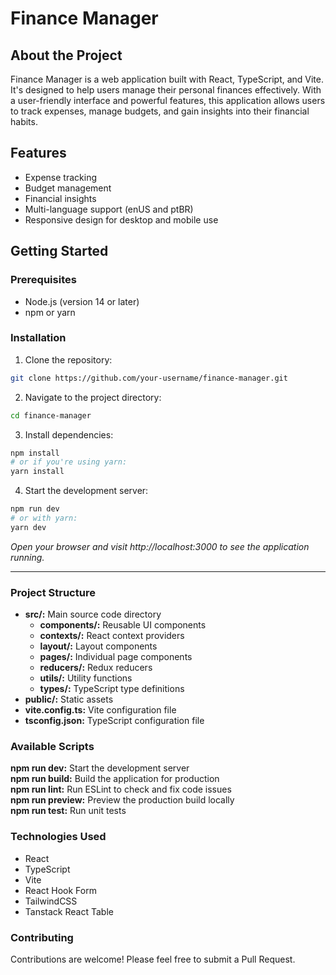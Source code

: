# Finance Manager

## About the Project

Finance Manager is a web application built with React, TypeScript, and Vite. It's designed to help users manage their personal finances effectively. With a user-friendly interface and powerful features, this application allows users to track expenses, manage budgets, and gain insights into their financial habits.

## Features

- Expense tracking
- Budget management
- Financial insights
- Multi-language support (enUS and ptBR)
- Responsive design for desktop and mobile use

## Getting Started

### Prerequisites

- Node.js (version 14 or later)
- npm or yarn

### Installation

1. Clone the repository:
```bash
git clone https://github.com/your-username/finance-manager.git
```
2. Navigate to the project directory:
```bash
cd finance-manager
```
3. Install dependencies:
```bash	
npm install
# or if you're using yarn:
yarn install
```
4. Start the development server:
```bash
npm run dev
# or with yarn:
yarn dev
```
  *Open your browser and visit http://localhost:3000 to see the application running.*

----------

### Project Structure
- **src/:** Main source code directory
  - **components/:** Reusable UI components
  - **contexts/:** React context providers
  - **layout/:** Layout components
  - **pages/:** Individual page components
  - **reducers/:** Redux reducers
  - **utils/:** Utility functions
  - **types/:** TypeScript type definitions
- **public/:** Static assets
- **vite.config.ts:** Vite configuration file
- **tsconfig.json:** TypeScript configuration file

### Available Scripts

**npm run dev:** Start the development server <br>
**npm run build:** Build the application for production<br>
**npm run lint:** Run ESLint to check and fix code issues<br>
**npm run preview:** Preview the production build locally<br>
**npm run test:** Run unit tests<br>

### Technologies Used
- React
- TypeScript
- Vite
- React Hook Form
- TailwindCSS
- Tanstack React Table

### Contributing

Contributions are welcome! Please feel free to submit a Pull Request.
